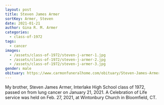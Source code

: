 ```yaml
---
layout: post
title: Steven James Armer
sortKey: Armer, Steven
date: 2021-01-21
author: Gina R. M. Armer
categories:
  - class-of-1972
tags:
  - cancer
images:
  - /assets/class-of-1972/steven-j-armer-1.jpg
  - /assets/class-of-1972/steven-j-armer-2.jpg
  - /assets/class-of-1972/steven-j-armer-3.jpg
gender: male
obituary: https://www.carmonfuneralhome.com/obituary/Steven-James-Armer/Windsor-CT/1884828
---
```


My brother, Steven James Armer, Interlake High School class of 1972, passed on from lung cancer on January 21, 2021. A Celebration of Life service was held on Feb. 27, 2021, at Wintonbury Church in Bloomfield, CT.
